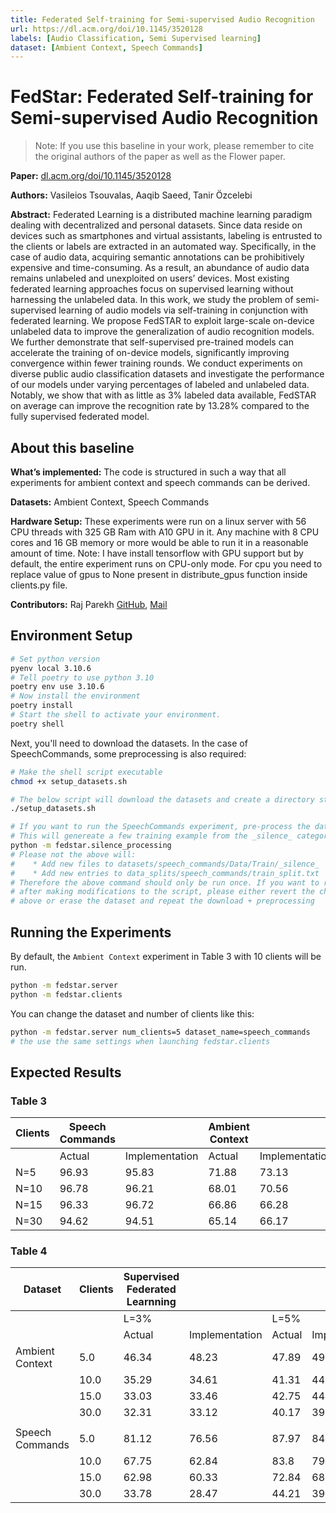 ```yaml
---
title: Federated Self-training for Semi-supervised Audio Recognition
url: https://dl.acm.org/doi/10.1145/3520128
labels: [Audio Classification, Semi Supervised learning]
dataset: [Ambient Context, Speech Commands]
---
```


# FedStar: Federated Self-training for Semi-supervised Audio Recognition

> Note: If you use this baseline in your work, please remember to cite the original authors of the paper as well as the Flower paper.

**Paper:**  [dl.acm.org/doi/10.1145/3520128](https://dl.acm.org/doi/10.1145/3520128)

**Authors:** Vasileios Tsouvalas, Aaqib Saeed, Tanir Özcelebi

**Abstract:** Federated Learning is a distributed machine learning paradigm dealing with decentralized and personal datasets. Since data reside on devices such as smartphones and virtual assistants, labeling is entrusted to the clients or labels are extracted in an automated way. Specifically, in the case of audio data, acquiring semantic annotations can be prohibitively expensive and time-consuming. As a result, an abundance of audio data remains unlabeled and unexploited on users’ devices. Most existing federated learning approaches focus on supervised learning without harnessing the unlabeled data. In this work, we study the problem of semi-supervised learning of audio models via self-training in conjunction with federated learning. We propose FedSTAR to exploit large-scale on-device unlabeled data to improve the generalization of audio recognition models. We further demonstrate that self-supervised pre-trained models can accelerate the training of on-device models, significantly improving convergence within fewer training rounds. We conduct experiments on diverse public audio classification datasets and investigate the performance of our models under varying percentages of labeled and unlabeled data. Notably, we show that with as little as 3% labeled data available, FedSTAR on average can improve the recognition rate by 13.28% compared to the fully supervised federated model.


## About this baseline

**What’s implemented:** The code is structured in such a way that all experiments for ambient context and speech commands can be derived.

**Datasets:** Ambient Context, Speech Commands

**Hardware Setup:** These experiments were run on a linux server with 56 CPU threads with 325 GB Ram with A10 GPU in it. Any machine with 8 CPU cores and 16 GB memory or more would be able to run it in a reasonable amount of time. Note: I have install tensorflow with GPU support but by default, the entire experiment runs on CPU-only mode. For cpu you need to replace value of gpus to None present in distribute_gpus function inside clients.py file.

**Contributors:** Raj Parekh [GitHub](https://github.com/Raj-Parekh24), [Mail](rajparekhwc@gmail.com)


## Environment Setup
```bash
# Set python version
pyenv local 3.10.6
# Tell poetry to use python 3.10
poetry env use 3.10.6
# Now install the environment
poetry install
# Start the shell to activate your environment.
poetry shell
```

Next, you'll need to download the datasets. In the case of SpeechCommands, some preprocessing is also required:

```bash
# Make the shell script executable
chmod +x setup_datasets.sh

# The below script will download the datasets and create a directory structure requir to run this experiment.
./setup_datasets.sh

# If you want to run the SpeechCommands experiment, pre-process the dataset
# This will genereate a few training example from the _silence_ category
python -m fedstar.silence_processing
# Please not the above will:
#    * Add new files to datasets/speech_commands/Data/Train/_silence_
#    * Add new entries to data_splits/speech_commands/train_split.txt
# Therefore the above command should only be run once. If you want to run it again
# after making modifications to the script, please either revert the changes outlinedo
# above or erase the dataset and repeat the download + preprocessing
```

## Running the Experiments

By default, the `Ambient Context` experiment in Table 3 with 10 clients will be run.

```bash
python -m fedstar.server
python -m fedstar.clients
```

You can change the dataset and number of clients like this:

```bash
python -m fedstar.server num_clients=5 dataset_name=speech_commands
# the use the same settings when launching fedstar.clients
```


## Expected Results
### Table 3
| Clients | Speech Commands |                | Ambient Context |                |
|---------|-----------------|----------------|-----------------|----------------|
|         | Actual          | Implementation | Actual          | Implementation |
| N=5     | 96.93           | 95.83          | 71.88           | 73.13          |
| N=10    | 96.78           | 96.21          | 68.01           | 70.56          |
| N=15    | 96.33           | 96.72          | 66.86           | 66.28          |
| N=30    | 94.62           | 94.51          | 65.14           | 66.17          |


### Table 4
| Dataset | Clients | Supervised Federated Learnning | | |  |  |  |  |  | |  |  | Fedstar | | | | | | | |
| --- | --- | --- | --- | --- | --- | --- | --- | --- | --- | --- | --- | --- | --- | --- | --- | --- | --- | --- | --- | --- |
|  |  | L=3% |  | L=5% |  | L=20% |  | L=50% |  | L=100% |  |  | L=3% |  | L=5% |  | L=20% |  | L=50% |  |
|  |  | Actual | Implementation | Actual | Implementation | Actual | Implementation | Actual | Implementation | Actual | Implementation |  | Actual | Implementation | Actual | Implementation | Actual | Implementation | Actual | Implementation |
| Ambient Context | 5.0 | 46.34 | 48.23 | 47.89 | 49.65 | 61.4 | 65.22 | 65.85 | 68.23 | 71.88 | 75.27 |  | 48.68 | 50.21 | 54.95 | 55.13 | 64.37 | 67.58 | 67.04 | 69.53 |
|  | 10.0 | 35.29 | 34.61 | 41.31 | 44.29 | 51.71 | 54.67 | 62.69 | 62.51 | 68.01 | 70.39 |  | 48.87 | 49.37 | 52.37 | 49.51 | 62.94 | 64.31 | 64.42 | 68.31 |
|  | 15.0 | 33.03 | 33.46 | 42.75 | 44.11 | 53.37 | 52.31 | 59.97 | 62.58 | 66.86 | 68.41 |  | 49.54 | 49.28 | 54.71 | 57.23 | 63.46 | 64.87 | 62.41 | 65.46 |
|  | 30.0 | 32.31 | 33.12 | 40.17 | 39.88 | 47.05 | 50.93 | 55.85 | 59.46 | 65.14 | 67.23 |  | 40.84 | 42.16 | 46.58 | 47.32 | 60.21 | 62.96 | 56.19 | 55.98 |
|  |  |  |  |  |  |  |  |  |  |  |  |  |  |  |  |  |  |  |  |  |
| Speech Commands | 5.0 | 81.12 | 76.56 | 87.97 | 84.53 | 92.35 | 87.58 | 94.66 | 88.24 | 96.93 | 89.52 |  | 87.41 | 81.55 | 90.01 | 84.32 | 94.17 | 88.63 | 94.85 | 89.36 |
|  | 10.0 | 67.75 | 62.84 | 83.8 | 79.32 | 92.12 | 88.37 | 94.02 | 89.38 | 96.78 | 89.31 |  | 86.82 | 80.93 | 90.33 | 86.17 | 94.09 | 87.92 | 94.18 | 89.57 |
|  | 15.0 | 62.98 | 60.33 | 72.84 | 68.47 | 92.14 | 86.95 | 93.14 | 87.02 | 96.33 | 88.87 |  | 86.82 | 81.52 | 89.33 | 85.59 | 93.16 | 86.35 | 93.39 | 87.52 |
|  | 30.0 | 33.78 | 28.47 | 44.21 | 39.96 | 84.94 | 79.88 | 92.21 | 86.49 | 94.62 | 87.55 |  | 83.88 | 78.55 | 88.19 | 82.26 | 92.92 | 85.87 | 92.62 | 86.63 |